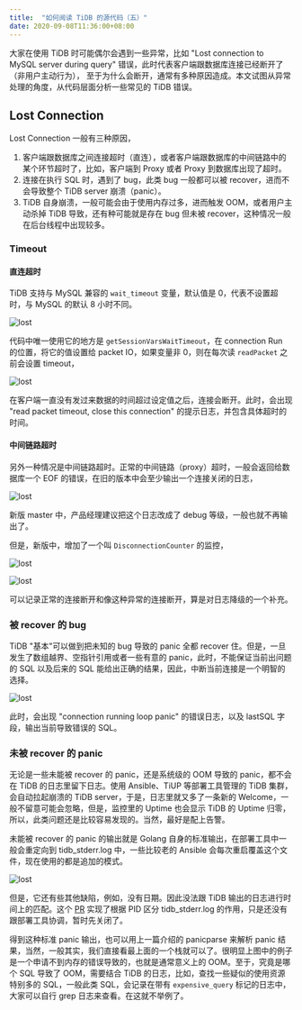 ```yaml
---
title:  "如何阅读 TiDB 的源代码（五）"
date: 2020-09-08T11:36:00+08:00
---
```


大家在使用 TiDB 时可能偶尔会遇到一些异常，比如 "Lost connection to MySQL server during query" 错误，此时代表客户端跟数据库连接已经断开了（非用户主动行为），
至于为什么会断开，通常有多种原因造成。本文试图从异常处理的角度，从代码层面分析一些常见的 TiDB 错误。

## Lost Connection

Lost Connection 一般有三种原因，

1. 客户端跟数据库之间连接超时（直连），或者客户端跟数据库的中间链路中的某个环节超时了，比如，客户端到 Proxy 或者 Proxy 到数据库出现了超时。
1. 连接在执行 SQL 时，遇到了 bug，此类 bug 一般都可以被 recover，进而不会导致整个 TiDB server 崩溃（panic）。
1. TiDB 自身崩溃，一般可能会由于使用内存过多，进而触发 OOM，或者用户主动杀掉 TiDB 导致，还有种可能就是存在 bug 但未被 recover，这种情况一般在后台线程中出现较多。

### Timeout

#### 直连超时

TiDB 支持与 MySQL 兼容的 `wait_timeout` 变量，默认值是 0，代表不设置超时，与 MySQL 的默认 8 小时不同。

![lost](/posts/images/20200908132926.png)

代码中唯一使用它的地方是 `getSessionVarsWaitTimeout`，在 connection Run 的位置，将它的值设置给 packet IO，如果变量非 0，则在每次读 `readPacket` 之前会设置 timeout，

![lost](/posts/images/20200908134545.png)

在客户端一直没有发过来数据的时间超过设定值之后，连接会断开。此时，会出现 "read packet timeout, close this connection" 的提示日志，并包含具体超时的时间。

#### 中间链路超时

另外一种情况是中间链路超时。正常的中间链路（proxy）超时，一般会返回给数据库一个 EOF 的错误，在旧的版本中会至少输出一个连接关闭的日志，

![lost](/posts/images/20200908141322.png)

新版 master 中，产品经理建议把这个日志改成了 debug 等级，一般也就不再输出了。

但是，新版中，增加了一个叫 `DisconnectionCounter` 的监控，

![lost](/posts/images/20200908141537.png)

![lost](/posts/images/20200908142131.png)

可以记录正常的连接断开和像这种异常的连接断开，算是对日志降级的一个补充。

### 被 recover 的 bug

TiDB "基本"可以做到把未知的 bug 导致的 panic 全都 recover 住。但是，一旦发生了数组越界、空指针引用或者一些有意的 panic，此时，不能保证当前出问题的 SQL 以及后来的 SQL 能给出正确的结果，因此，中断当前连接是一个明智的选择。

![lost](/posts/images/20200908143849.png)

此时，会出现 "connection running loop panic" 的错误日志，以及 lastSQL 字段，输出当前导致错误的 SQL。

### 未被 recover 的 panic

无论是一些未能被 recover 的 panic，还是系统级的 OOM 导致的 panic，都不会在 TiDB 的日志里留下日志。使用 Ansible、TiUP 等部署工具管理的 TiDB 集群，会自动拉起崩溃的 TiDB server，于是，日志里就又多了一条新的 Welcome，一般不留意可能会忽略，但是，监控里的 Uptime 也会显示 TiDB 的 Uptime 归零，所以，此类问题还是比较容易发现的。当然，最好是配上告警。

未能被 recover 的 panic 的输出就是 Golang 自身的标准输出，在部署工具中一般会重定向到 tidb_stderr.log 中，一些比较老的 Ansible 会每次重启覆盖这个文件，现在使用的都是追加的模式。

![lost](/posts/images/15992142135768.png)

但是，它还有些其他缺陷，例如，没有日期。因此没法跟 TiDB 输出的日志进行时间上的匹配。这个 [PR](https://github.com/pingcap/tidb/pull/18310) 实现了根据 PID 区分 tidb_stderr.log 的作用，只是还没有跟部署工具协调，暂时先关闭了。

得到这种标准 panic 输出，也可以用上一篇介绍的 panicparse 来解析 panic 结果，当然，一般其实，我们直接看最上面的一个栈就可以了。很明显上图中的例子是一个申请不到内存的错误导致的，也就是通常意义上的 OOM。至于，究竟是哪个 SQL 导致了 OOM，需要结合 TiDB 的日志，比如，查找一些疑似的使用资源特别多的 SQL，一般此类 SQL，会记录在带有 `expensive_query` 标记的日志中，大家可以自行 grep 日志来查看。在这就不举例了。
